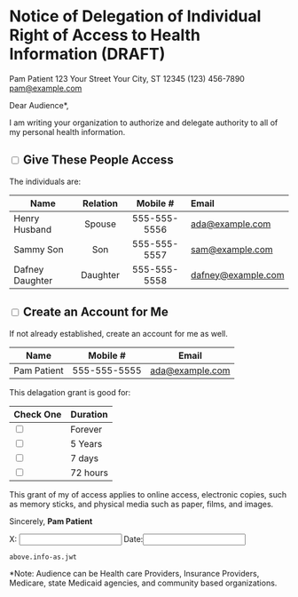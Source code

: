 Notice of Delegation of Individual Right of Access to Health Information (DRAFT)
==========================================================


Pam Patient
123 Your Street Your City, ST 12345
(123) 456-7890
pam@example.com


Dear Audience*,


I am writing your organization to authorize and delegate authority  to all of my personal health information.


<input id="checkBox" type="checkbox"> Give These People Access
--------------------------------------------------------------


The individuals are:

| Name            | Relation | Mobile #  | Email  |
| --------------- |:--------:|:-------------:|:------------------|
| Henry Husband   | Spouse   | 555-555-5556 | ada@example.com    |
| Sammy Son       | Son      | 555-555-5557 | sam@example.com    |
| Dafney Daughter | Daughter | 555-555-5558 | dafney@example.com |


<input id="checkBox" type="checkbox"> Create an Account for Me
--------------------------------------------------------------

If not already established, create an account for me as well.

| Name         | Mobile #     | Email  |
| ------------ |-------------|:----------------:|
| Pam Patient  | 555-555-5555 | ada@example.com |



This delagation grant is good for:



| Check One | Duration  |
| --------------------------------------- | -------- |
| <input id="checkBox" type="checkbox">   | Forever  |
| <input id="checkBox" type="checkbox">   | 5 Years  |
| <input id="checkBox" type="checkbox">   | 7 days   |
| <input id="checkBox" type="checkbox">   | 72 hours |



This grant of my of access applies to online access, electronic copies, such as memory sticks, and physical media such as paper, films, and images.



Sincerely,
__Pam Patient__


X: <input type="text" class="signature" />
Date:<input type="text" class="signature_date" />



    above.info-as.jwt

*Note: Audience can be Health care Providers, Insurance Providers, Medicare, state Medicaid agencies, and community based organizations.
